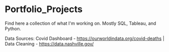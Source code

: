 # Portfolio_Projects

Find here a collection of what I'm working on. Mostly SQL, Tableau, and Python. 

Data Sources:
Covid Dashboard - https://ourworldindata.org/covid-deaths |
Data Cleaning - https://data.nashville.gov/ 
